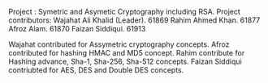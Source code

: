 Project : Symetric and Asymetic Cryptography including RSA.
Project contributors:
Wajahat Ali Khalid (Leader). 61869
Rahim Ahmed Khan. 61877
Afroz Alam. 61870
Faizan Siddiqui. 61913

Wajahat contributed for Assymetric cryptography concepts.
Afroz contributed for hashing HMAC and MD5 concept.
Rahim contribute for Hashing advance, Sha-1, Sha-256, Sha-512 concepts.
Faizan Siddiqui contriubted for AES, DES and Double DES concepts.
